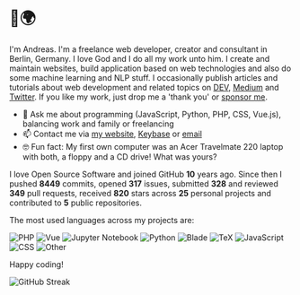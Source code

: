 # 👋🌍

I'm Andreas. I'm a freelance web developer, creator and consultant in Berlin, Germany. I love God and I do all my work unto him. I create and maintain websites, build application based on web technologies and also do some machine learning and NLP stuff. I occasionally publish articles and tutorials about web development and related topics on [DEV](https://dev.to/devmount), [Medium](https://medium.com/@devmount) and [Twitter](https://twitter.com/devmount). If you like my work, just drop me a 'thank you' or [sponsor me](https://github.com/sponsors/devmount).

- 💬 Ask me about programming (JavaScript, Python, PHP, CSS, Vue.js), balancing work and family or freelancing
- 📫 Contact me via [my website](https://devmount.de/en#contact), [Keybase](https://keybase.io/devmount) or [email](mailto:hello@devmount.de)
- 🤓 Fun fact: My first own computer was an Acer Travelmate 220 laptop with both, a floppy and a CD drive! What was yours?

I love Open Source Software and joined GitHub **10** years ago. Since then I pushed **8449** commits, opened **317** issues, submitted **328** and reviewed **349** pull requests, received **820** stars across **25** personal projects and contributed to **5** public repositories.

The most used languages across my projects are:

![PHP](https://img.shields.io/static/v1?style=flat-square&label=PHP&color=555&labelColor=%234F5D95&message=38%25)
![Vue](https://img.shields.io/static/v1?style=flat-square&label=Vue&color=555&labelColor=%2341b883&message=27%25)
![Jupyter Notebook](https://img.shields.io/static/v1?style=flat-square&label=Jupyter%20Notebook&color=555&labelColor=%23DA5B0B&message=10%25)
![Python](https://img.shields.io/static/v1?style=flat-square&label=Python&color=555&labelColor=%233572A5&message=7.6%25)
![Blade](https://img.shields.io/static/v1?style=flat-square&label=Blade&color=555&labelColor=%23f7523f&message=5.7%25)
![TeX](https://img.shields.io/static/v1?style=flat-square&label=TeX&color=555&labelColor=%233D6117&message=3.2%25)
![JavaScript](https://img.shields.io/static/v1?style=flat-square&label=JavaScript&color=555&labelColor=%23f1e05a&message=3%25)
![CSS](https://img.shields.io/static/v1?style=flat-square&label=CSS&color=555&labelColor=%23563d7c&message=1.7%25)
![Other](https://img.shields.io/static/v1?style=flat-square&label=Other&color=555&labelColor=%23ededed&message=3.3%25)

Happy coding!

![GitHub Streak](https://streak-stats.demolab.com?user=devmount&theme=transparent&hide_border=true&fire=26A641&sideNums=26A641&currStreakNum=26A641&sideLabels=006D32&currStreakLabel=006D32&ring=0E4429&stroke=161B22&dates=629488)
